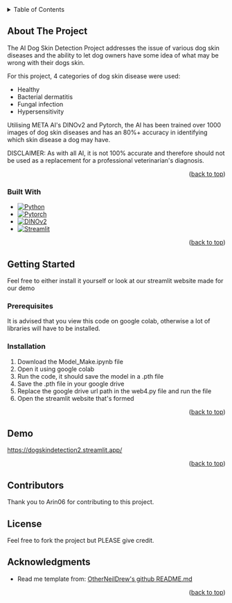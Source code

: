 <!-- TABLE OF CONTENTS -->
<details>
  <summary>Table of Contents</summary>
  <ol>
    <li>
      <a href="#about-the-project">About The Project</a>
      <ul>
        <li><a href="#built-with">Built With</a></li>
      </ul>
    </li>
    <li>
      <a href="#getting-started">Getting Started</a>
      <ul>
        <li><a href="#prerequisites">Prerequisites</a></li>
        <li><a href="#installation">Installation</a></li>
      </ul>
    </li>
    <li><a href="#demo">Demo</a></li>
    <li><a href="#contributing">Contributing</a></li>
    <li><a href="#license">License</a></li>
    <li><a href="#acknowledgments">Acknowledgments</a></li>
  </ol>
</details>



<!-- ABOUT THE PROJECT -->
## About The Project

The AI Dog Skin Detection Project addresses the issue of various dog skin diseases and the ability to let dog owners have some idea of what may be wrong with their dogs skin. 

For this project, 4 categories of dog skin disease were used:
* Healthy
* Bacterial dermatitis
* Fungal infection
* Hypersensitivity

Utilising META AI's DINOv2 and Pytorch, the AI has been trained over 1000 images of dog skin diseases and has an 80%+ accuracy in identifying which skin disease a dog may have. 

DISCLAIMER: As with all AI, it is not 100% accurate and therefore should not be used as a replacement for a professional veterinarian's diagnosis.

<p align="right">(<a href="#readme-top">back to top</a>)</p>

### Built With

* [![Python][Python]][Python-url]
* [![Pytorch][Pytorch]][Pytorch-url]
* [![DINOv2][DINOv2]][DINOv2-url]
* [![Streamlit][Streamlit]][Streamlit-url]

<p align="right">(<a href="#readme-top">back to top</a>)</p>


<!-- GETTING STARTED -->
## Getting Started

Feel free to either install it yourself or look at our streamlit website made for our demo

### Prerequisites

It is advised that you view this code on google colab, otherwise a lot of libraries will have to be installed.

### Installation

1. Download the Model_Make.ipynb file
2. Open it using google colab
3. Run the code, it should save the model in a .pth file
4. Save the .pth file in your google drive
5. Replace the google drive url path in the web4.py file and run the file
6. Open the streamlit website that's formed

<p align="right">(<a href="#readme-top">back to top</a>)</p>

<!-- USAGE EXAMPLES -->
## Demo

https://dogskindetection2.streamlit.app/

<p align="right">(<a href="#readme-top">back to top</a>)</p>

<!-- CONTRIBUTING -->
## Contributors

Thank you to Arin06 for contributing to this project.

<!-- LICENSE -->
## License

Feel free to fork the project but PLEASE give credit.

<!-- ACKNOWLEDGMENTS -->
## Acknowledgments

* Read me template from: [OtherNeilDrew's github README.md](https://github.com/othneildrew/Best-README-Template/edit/main/README.md)

<p align="right">(<a href="#readme-top">back to top</a>)</p>

<!-- MARKDOWN LINKS & IMAGES -->
<!-- https://www.markdownguide.org/basic-syntax/#reference-style-links -->
[issues-shield]: https://img.shields.io/github/issues/othneildrew/Best-README-Template.svg?style=for-the-badge
[issues-url]: https://github.com/othneildrew/Best-README-Template/issues
[license-shield]: https://img.shields.io/github/license/othneildrew/Best-README-Template.svg?style=for-the-badge
[license-url]: https://github.com/othneildrew/Best-README-Template/blob/master/LICENSE.txt
[linkedin-shield]: https://img.shields.io/badge/-LinkedIn-black.svg?style=for-the-badge&logo=linkedin&colorB=555
[linkedin-url]: https://linkedin.com/in/othneildrew
[product-screenshot]: images/screenshot.png
[Python]: https://img.shields.io/badge/python-3670A0?style=for-the-badge&logo=python&logoColor=ffdd54
[Python-url]: https://www.python.org/
[Pytorch]: https://img.shields.io/badge/PyTorch-EE4C2C?style=for-the-badge&logo=pytorch&logoColor=white
[Pytorch-url]: https://pytorch.org/
[DINOv2]: https://img.shields.io/badge/Meta-0668E1?style=for-the-badge&logo=meta&logoColor=white
[DINOv2-url]: https://dinov2.metademolab.com/
[Streamlit]: https://img.shields.io/badge/-Streamlit-FF4B4B?style=flat&logo=streamlit&logoColor=white
[Streamlit-url]: https://streamlit.io/
